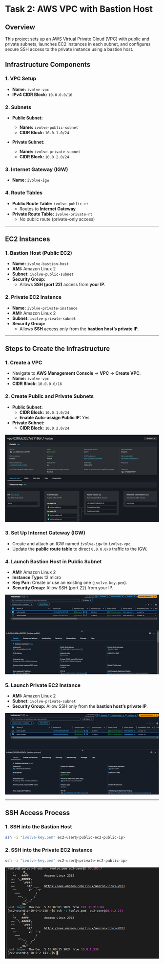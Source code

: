 # Task 2: AWS VPC with Bastion Host


## Overview

This project sets up an AWS Virtual Private Cloud (VPC) with public and private subnets, launches EC2 instances in each subnet, and configures secure SSH access to the private instance using a bastion host.


## Infrastructure Components

### **1. VPC Setup**
- **Name:** `ivolve-vpc`
- **IPv4 CIDR Block:** `10.0.0.0/16`

### **2. Subnets**
- **Public Subnet:**  
  - **Name:** `ivolve-public-subnet`  
  - **CIDR Block:** `10.0.1.0/24`  

- **Private Subnet:**  
  - **Name:** `ivolve-private-subnet`  
  - **CIDR Block:** `10.0.2.0/24`  

### **3. Internet Gateway (IGW)**
- **Name:** `ivolve-igw`

### **4. Route Tables**
- **Public Route Table:** `ivolve-public-rt`  
  - Routes to **Internet Gateway**  
- **Private Route Table:** `ivolve-private-rt`  
  - No public route (private-only access)

---

## EC2 Instances

### **1. Bastion Host (Public EC2)**
- **Name:** `ivolve-bastion-host`  
- **AMI:** Amazon Linux 2  
- **Subnet:** `ivolve-public-subnet`  
- **Security Group:**  
  - Allows **SSH (port 22)** access from **your IP**.  

### **2. Private EC2 Instance**
- **Name:** `ivolve-private-instance`  
- **AMI:** Amazon Linux 2  
- **Subnet:** `ivolve-private-subnet`  
- **Security Group:**  
  - Allows **SSH** access only from the **bastion host’s private IP**.  
---

## Steps to Create the Infrastructure

### **1. Create a VPC**
- Navigate to **AWS Management Console** → **VPC** → **Create VPC**.
- **Name:** `ivolve-vpc`  
- **CIDR Block:** `10.0.0.0/16`

### **2. Create Public and Private Subnets**
- **Public Subnet:**
  - **CIDR Block:** `10.0.1.0/24`
  - **Enable Auto-assign Public IP:** Yes
- **Private Subnet:**
  - **CIDR Block:** `10.0.2.0/24`

![vpc](./images/vpc.png)


### **3. Set Up Internet Gateway (IGW)**
- Create and attach an IGW named `ivolve-igw` to `ivolve-vpc`.
- Update the **public route table** to direct `0.0.0.0/0` traffic to the IGW.

### **4. Launch Bastion Host in Public Subnet**
- **AMI:** Amazon Linux 2  
- **Instance Type:** t2.micro  
- **Key Pair:** Create or use an existing one (`ivolve-key.pem`).  
- **Security Group:** Allow SSH (port 22) from your IP.

![public-ec2](./images/public-ec2.png)

### **5. Launch Private EC2 Instance**
- **AMI:** Amazon Linux 2  
- **Subnet:** `ivolve-private-subnet`  
- **Security Group:** Allow SSH only from the **bastion host’s private IP**.

![private-ec2](./images/private-ec2.png)

---

## SSH Access Process

### **1. SSH into the Bastion Host**
```bash
ssh -i "ivolve-key.pem" ec2-user@<public-ec2-public-ip>
```
### **2. SSH into the Private EC2 Instance**
```bash
ssh -i "ivolve-key.pem" ec2-user@<private-ec2-public-ip>
```
![ssh](./images/ssh.png)